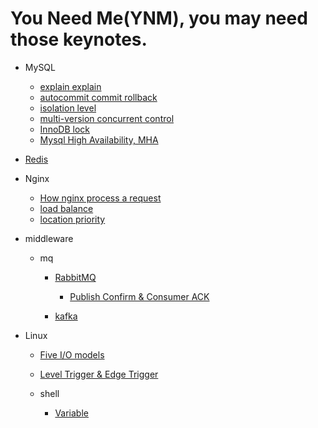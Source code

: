 # You Need Me(YNM),  you may need those keynotes.

- MySQL

    - [explain explain](mysql/explain_explain.md)
    - [autocommit commit rollback](mysql/autocommit_commit_rollback.md)
    - [isolation level](mysql/isolation_level.md)
    - [multi-version concurrent control](mysql/mvcc.md)
    - [InnoDB lock](mysql/innodb_lock.md)
    - [Mysql High Availability, MHA](mysql/mha.md)

- [Redis](redis/README.md)
    

- Nginx
    
    - [How nginx process a request](nginx/process_request.md)
    - [load balance](nginx/load_balancer.md)
    - [location priority](nginx/location_priority.md)

- middleware
    
    - mq

        - [RabbitMQ](middleware/mq/rabbitmq/README.md)
        
            - [Publish Confirm & Consumer ACK](middleware/mq/rabbitmq/publish_confirm_consumer_ack.md)
        
        - [kafka](middleware/mq/kafka/README.md)

- Linux

    - [Five I/O models](linux/five_io_models.md)
    - [Level Trigger & Edge Trigger](linux/level_trigger_and_edge_trigger.md)
    
    - shell
    
        - [Variable](linux/shell/variables.sh)
